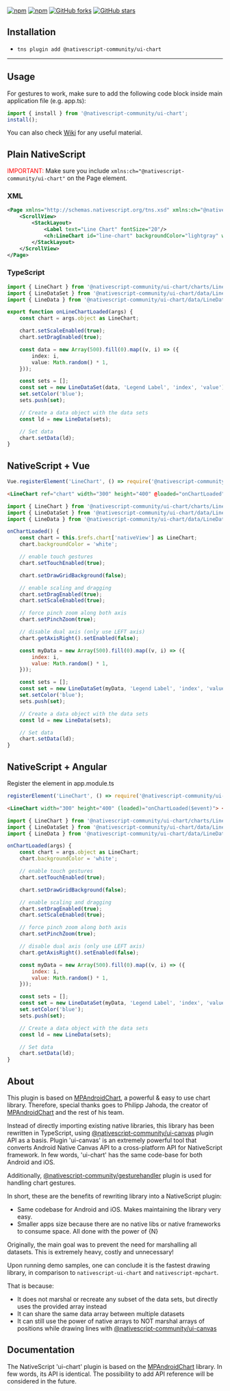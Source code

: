 
[![npm](https://img.shields.io/npm/v/@nativescript-community/ui-chart.svg)](https://www.npmjs.com/package/@nativescript-community/ui-chart)
[![npm](https://img.shields.io/npm/dt/@nativescript-community/ui-chart.svg?label=npm%20downloads)](https://www.npmjs.com/package/@nativescript-community/ui-chart)
[![GitHub forks](https://img.shields.io/github/forks/nativescript-community/ui-chart.svg)](https://github.com/nativescript-community/ui-chart/network)
[![GitHub stars](https://img.shields.io/github/stars/nativescript-community/ui-chart.svg)](https://github.com/nativescript-community/ui-chart/stargazers)

## Installation

-   `tns plugin add @nativescript-community/ui-chart`

---

## Usage

For gestures to work, make sure to add the following code block inside main application file (e.g. app.ts):

```typescript
import { install } from '@nativescript-community/ui-chart';
install();
```

You can also check [Wiki](https://github.com/nativescript-community/ui-chart/wiki) for any useful material.

## Plain NativeScript

<span style="color:red">IMPORTANT: </span>Make sure you include `xmlns:ch="@nativescript-community/ui-chart"` on the Page element.

### XML

```XML
<Page xmlns="http://schemas.nativescript.org/tns.xsd" xmlns:ch="@nativescript-community/ui-chart">
    <ScrollView>
        <StackLayout>
            <Label text="Line Chart" fontSize="20"/>
            <ch:LineChart id="line-chart" backgroundColor="lightgray" width="300" height="350" loaded="onLineChartLoaded"/>
        </StackLayout>
    </ScrollView>
</Page>
```

### TypeScript

```typescript
import { LineChart } from '@nativescript-community/ui-chart/charts/LineChart';
import { LineDataSet } from '@nativescript-community/ui-chart/data/LineDataSet';
import { LineData } from '@nativescript-community/ui-chart/data/LineData';

export function onLineChartLoaded(args) {
    const chart = args.object as LineChart;

    chart.setScaleEnabled(true);
    chart.setDragEnabled(true);

    const data = new Array(500).fill(0).map((v, i) => ({
        index: i,
        value: Math.random() * 1,
    }));

    const sets = [];
    const set = new LineDataSet(data, 'Legend Label', 'index', 'value');
    set.setColor('blue');
    sets.push(set);

    // Create a data object with the data sets
    const ld = new LineData(sets);

    // Set data
    chart.setData(ld);
}
```

## NativeScript + Vue

```javascript
Vue.registerElement('LineChart', () => require('@nativescript-community/ui-chart/charts').LineChart);
```

```html
<LineChart ref="chart" width="300" height="400" @loaded="onChartLoaded"> </LineChart>
```

```javascript
import { LineChart } from '@nativescript-community/ui-chart/charts/LineChart';
import { LineDataSet } from '@nativescript-community/ui-chart/data/LineDataSet';
import { LineData } from '@nativescript-community/ui-chart/data/LineData';
```

```javascript
onChartLoaded() {
    const chart = this.$refs.chart['nativeView'] as LineChart;
    chart.backgroundColor = 'white';

    // enable touch gestures
    chart.setTouchEnabled(true);

    chart.setDrawGridBackground(false);

    // enable scaling and dragging
    chart.setDragEnabled(true);
    chart.setScaleEnabled(true);

    // force pinch zoom along both axis
    chart.setPinchZoom(true);

    // disable dual axis (only use LEFT axis)
    chart.getAxisRight().setEnabled(false);

    const myData = new Array(500).fill(0).map((v, i) => ({
        index: i,
        value: Math.random() * 1,
    }));

    const sets = [];
    const set = new LineDataSet(myData, 'Legend Label', 'index', 'value');
    set.setColor('blue');
    sets.push(set);

    // Create a data object with the data sets
    const ld = new LineData(sets);

    // Set data
    chart.setData(ld);
}
```

## NativeScript + Angular
Register the element in app.module.ts
```javascript
registerElement('LineChart', () => require('@nativescript-community/ui-chart/charts').LineChart);
```

```html
<LineChart width="300" height="400" (loaded)="onChartLoaded($event)"> </LineChart>
```

```javascript
import { LineChart } from '@nativescript-community/ui-chart/charts/LineChart';
import { LineDataSet } from '@nativescript-community/ui-chart/data/LineDataSet';
import { LineData } from '@nativescript-community/ui-chart/data/LineData';
```

```javascript
onChartLoaded(args) {
    const chart = args.object as LineChart;
    chart.backgroundColor = 'white';

    // enable touch gestures
    chart.setTouchEnabled(true);

    chart.setDrawGridBackground(false);

    // enable scaling and dragging
    chart.setDragEnabled(true);
    chart.setScaleEnabled(true);

    // force pinch zoom along both axis
    chart.setPinchZoom(true);

    // disable dual axis (only use LEFT axis)
    chart.getAxisRight().setEnabled(false);

    const myData = new Array(500).fill(0).map((v, i) => ({
        index: i,
        value: Math.random() * 1,
    }));

    const sets = [];
    const set = new LineDataSet(myData, 'Legend Label', 'index', 'value');
    set.setColor('blue');
    sets.push(set);

    // Create a data object with the data sets
    const ld = new LineData(sets);

    // Set data
    chart.setData(ld);
}
```

## About

This plugin is based on [MPAndroidChart](https://github.com/PhilJay/MPAndroidChart), a powerful & easy to use chart library. Therefore, special thanks goes to Philipp Jahoda, the creator of [MPAndroidChart](https://github.com/PhilJay/MPAndroidChart) and the rest of his team.

Instead of directly importing existing native libraries, this library has been rewritten in TypeScript, using [@nativescript-community/ui-canvas](https://github.com/nativescript-community/ui-canvas) plugin API as a basis. Plugin 'ui-canvas' is an extremely powerful tool that converts Android Native Canvas API to a cross-platform API for NativeScript framework. In few words, 'ui-chart' has the same code-base for both Android and iOS.

Additionally, [@nativescript-community/gesturehandler](https://github.com/nativescript-community/gesturehandler) plugin is used for handling chart gestures.

In short, these are the benefits of rewriting library into a NativeScript plugin:

-   Same codebase for Android and iOS. Makes maintaining the library very easy.
-   Smaller apps size because there are no native libs or native frameworks to consume space. All done with the power of {N}

Originally, the main goal was to prevent the need for marshalling all datasets. This is extremely heavy, costly and unnecessary!

Upon running demo samples, one can conclude it is the fastest drawing library, in comparison to `nativescript-ui-chart` and `nativescript-mpchart`.

That is because:

-   It does not marshal or recreate any subset of the data sets, but directly uses the provided array instead
-   It can share the same data array between multiple datasets
-   It can still use the power of native arrays to NOT marshal arrays of positions while drawing lines with [@nativescript-community/ui-canvas](https://github.com/nativescript-community/ui-canvas)

## Documentation

The NativeScript 'ui-chart' plugin is based on the [MPAndroidChart](https://github.com/PhilJay/MPAndroidChart) library.
In few words, its API is identical. The possibility to add API reference will be considered in the future.
